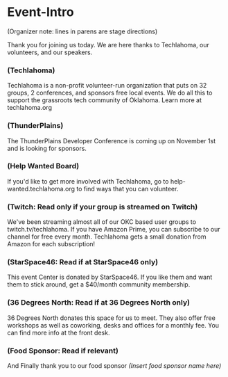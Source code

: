 # Event-Intro

(Organizer note: lines in parens are stage directions)

Thank you for joining us today. We are here thanks to Techlahoma, our volunteers, and our speakers.

### (Techlahoma)
Techlahoma is a non-profit volunteer-run organization that puts on 32 groups, 2 conferences, and sponsors free local events. We do all this to support the grassroots tech community of Oklahoma. Learn more at techlahoma.org

### (ThunderPlains)
The ThunderPlains Developer Conference is coming up on November 1st and is looking for sponsors.

### (Help Wanted Board)
If you'd like to get more involved with Techlahoma, go to help-wanted.techlahoma.org to find ways that you can volunteer.

### (Twitch: Read only if your group is streamed on Twitch)
We've been streaming almost all of our OKC based user groups to twitch.tv/techlahoma. If you have Amazon Prime, you can subscribe to our channel for free every month. Techlahoma gets a small donation from Amazon for each subscription!

### (StarSpace46: Read if at StarSpace46 only)
This event Center is donated by StarSpace46. If you like them and want them to stick around, get a $40/month community membership.

### (36 Degrees North: Read if at 36 Degrees North only)
36 Degrees North donates this space for us to meet. They also offer free workshops as well as coworking, desks and offices for a monthly fee. You can find more info at the front desk. 

### (Food Sponsor: Read if relevant)
And Finally thank you to our food sponsor *(Insert food sponsor name here)*
